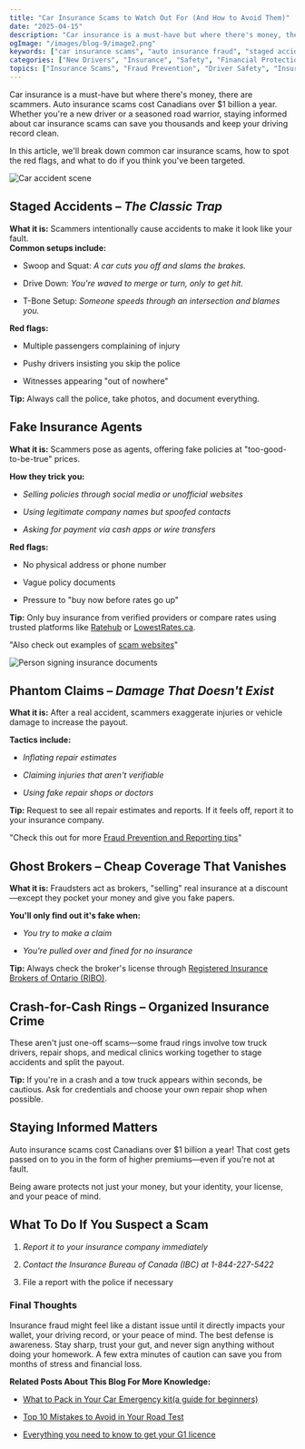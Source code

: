 ```yaml
---
title: "Car Insurance Scams to Watch Out For (And How to Avoid Them)"
date: "2025-04-15"
description: "Car insurance is a must-have but where there's money, there are scammers. Auto insurance scams cost Canadians over $1 billion a year. Learn how to spot common scams and protect yourself whether you're a new driver or seasoned road warrior."
ogImage: "/images/blog-9/image2.png"
keywords: ["car insurance scams", "auto insurance fraud", "staged accidents", "fake insurance agents", "phantom claims", "ghost brokers", "crash for cash", "swoop and squat", "insurance fraud prevention", "Canadian insurance scams", "insurance fraud reporting", "fake insurance policies", "auto insurance fraud detection", "insurance broker verification", "insurance red flags", "Canadian insurance fraud statistics", "insurance scam warning signs", "RIBO verification", "avoiding insurance scams", "insurance fraud costs"]
categories: ["New Drivers", "Insurance", "Safety", "Financial Protection"]
topics: ["Insurance Scams", "Fraud Prevention", "Driver Safety", "Insurance Tips"]
---
```


Car insurance is a must-have but where there's money, there are scammers. Auto insurance scams cost Canadians over $1 billion a year. Whether you're a new driver or a seasoned road warrior, staying informed about car insurance scams can save you thousands and keep your driving record clean.

In this article, we'll break down common car insurance scams, how to spot the red flags, and what to do if you think you've been targeted.  

![Car accident scene](/images/blog-9/image1.jpg)

## **Staged Accidents – *The Classic Trap***

**What it is:** Scammers intentionally cause accidents to make it look like your fault.  
**Common setups include:**

* Swoop and Squat: *A car cuts you off and slams the brakes.*

* Drive Down: *You're waved to merge or turn, only to get hit.*

* T-Bone Setup: *Someone speeds through an intersection and blames you.*

**Red flags:**

* Multiple passengers complaining of injury

* Pushy drivers insisting you skip the police

* Witnesses appearing "out of nowhere"

**Tip:** Always call the police, take photos, and document everything.

## **Fake Insurance Agents**

**What it is:** Scammers pose as agents, offering fake policies at "too-good-to-be-true" prices.

**How they trick you:**

* *Selling policies through social media or unofficial websites*

* *Using legitimate company names but spoofed contacts*

* *Asking for payment via cash apps or wire transfers*

**Red flags:**

* No physical address or phone number

* Vague policy documents

* Pressure to "buy now before rates go up"

**Tip:** Only buy insurance from verified providers or compare rates using trusted platforms like [Ratehub](https://www.ratehub.ca/) or [LowestRates.ca](https://www.lowestrates.ca/).

"Also check out examples of [scam websites](https://www.getcybersafe.gc.ca/en/resources/real-examples-fake-online-stores)"

![Person signing insurance documents](https://images.unsplash.com/photo-1450101499163-c8848c66ca85?ixlib=rb-4.0.3&ixid=M3wxMjA3fDB8MHxwaG90by1wYWdlfHx8fGVufDB8fHx8fA%3D%3D&auto=format&fit=crop&w=1200&q=80)

## **Phantom Claims – *Damage That Doesn't Exist***

**What it is:** After a real accident, scammers exaggerate injuries or vehicle damage to increase the payout.

**Tactics include:**

* *Inflating repair estimates*

* *Claiming injuries that aren't verifiable*

* *Using fake repair shops or doctors*

**Tip:** Request to see all repair estimates and reports. If it feels off, report it to your insurance company.

"Check this out for more [Fraud Prevention and Reporting tips](https://www.fsrao.ca/consumers/auto-insurance/protect-yourself/fraud-prevention-and-reporting)"		

## **Ghost Brokers – Cheap Coverage That Vanishes**

**What it is:** Fraudsters act as brokers, "selling" real insurance at a discount—except they pocket your money and give you fake papers.

**You'll only find out it's fake when:**

* *You try to make a claim*

* *You're pulled over and fined for no insurance*

**Tip:** Always check the broker's license through [Registered Insurance Brokers of Ontario (RIBO)](https://www.ribo.com/).

## **Crash-for-Cash Rings – Organized Insurance Crime**

These aren't just one-off scams—some fraud rings involve tow truck drivers, repair shops, and medical clinics working together to stage accidents and split the payout.

**Tip:** If you're in a crash and a tow truck appears within seconds, be cautious. Ask for credentials and choose your own repair shop when possible.

## **Staying Informed Matters**

Auto insurance scams cost Canadians over $1 billion a year! That cost gets passed on to you in the form of higher premiums—even if you're not at fault.

Being aware protects not just your money, but your identity, your license, and your peace of mind.

## **What To Do If You Suspect a Scam**

1. *Report it to your insurance company immediately*

2. *Contact the Insurance Bureau of Canada (IBC) at 1-844-227-5422*

3. File a report with the police if necessary

### **Final Thoughts**

Insurance fraud might feel like a distant issue until it directly impacts your wallet, your driving record, or your peace of mind. The best defense is awareness. Stay sharp, trust your gut, and never sign anything without doing your homework. A few extra minutes of caution can save you from months of stress and financial loss.

**Related Posts About This Blog For More Knowledge:**

* [What to Pack in Your Car Emergency kit(a guide for beginners)](https://blog.elandrivetestrental.ca/posts/What-to-Pack-in-Your-Car-Emergency-Kit-A-Guide-for-New-Drivers!)

* [Top 10 Mistakes to Avoid in Your Road Test](https://blog.elandrivetestrental.ca/posts/10-Common-Mistakes-That-Can-Fail-Your-Driving-Test-\(and-How-To-Avoid-Them!\))

* [Everything you need to know to get your G1 licence](https://blog.elandrivetestrental.ca/posts/Everything-You-Need-to-Know-to-Get-Your-G1-License)